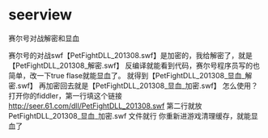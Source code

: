 # seerview
赛尔号对战解密和显血

赛尔号的对战swf【PetFightDLL_201308.swf】是加密的，我给解密了，就是【PetFightDLL_201308_解密.swf】
反编译就能看到代码，赛尔号程序员写的也简单，改一下true flase就能显血了。
 就得到【PetFightDLL_201308_显血_解密.swf】
 再加密回去就是【PetFightDLL_201308_显血_加密.swf】
怎么使用？
打开你的fiddler，第一行填这个链接
http://seer.61.com/dll/PetFightDLL_201308.swf
第二行就放PetFightDLL_201308_显血_加密.swf 文件就行
你重新进游戏清理缓存，就能显血了

